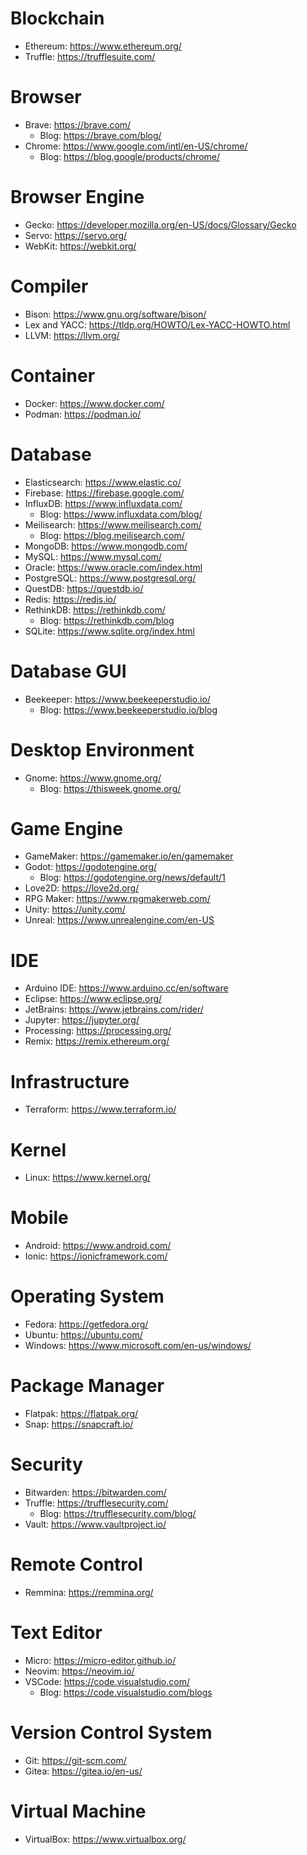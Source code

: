 # Blockchain
- Ethereum: https://www.ethereum.org/
- Truffle: https://trufflesuite.com/

# Browser
- Brave: https://brave.com/
  - Blog: https://brave.com/blog/
- Chrome: https://www.google.com/intl/en-US/chrome/
  - Blog: https://blog.google/products/chrome/

# Browser Engine
- Gecko: https://developer.mozilla.org/en-US/docs/Glossary/Gecko
- Servo: https://servo.org/
- WebKit: https://webkit.org/

# Compiler
- Bison: https://www.gnu.org/software/bison/
- Lex and YACC: https://tldp.org/HOWTO/Lex-YACC-HOWTO.html
- LLVM: https://llvm.org/

# Container
- Docker: https://www.docker.com/
- Podman: https://podman.io/

# Database
- Elasticsearch: https://www.elastic.co/
- Firebase: https://firebase.google.com/
- InfluxDB: https://www.influxdata.com/
  - Blog: https://www.influxdata.com/blog/
- Meilisearch: https://www.meilisearch.com/
  - Blog: https://blog.meilisearch.com/
- MongoDB: https://www.mongodb.com/
- MySQL: https://www.mysql.com/
- Oracle: https://www.oracle.com/index.html
- PostgreSQL: https://www.postgresql.org/
- QuestDB: https://questdb.io/
- Redis: https://redis.io/
- RethinkDB: https://rethinkdb.com/
  - Blog: https://rethinkdb.com/blog
- SQLite: https://www.sqlite.org/index.html

# Database GUI
- Beekeeper: https://www.beekeeperstudio.io/
  - Blog: https://www.beekeeperstudio.io/blog

# Desktop Environment
- Gnome: https://www.gnome.org/
  - Blog: https://thisweek.gnome.org/

# Game Engine
- GameMaker: https://gamemaker.io/en/gamemaker
- Godot: https://godotengine.org/
  - Blog: https://godotengine.org/news/default/1
- Love2D: https://love2d.org/
- RPG Maker: https://www.rpgmakerweb.com/
- Unity: https://unity.com/
- Unreal: https://www.unrealengine.com/en-US

# IDE
- Arduino IDE: https://www.arduino.cc/en/software
- Eclipse: https://www.eclipse.org/
- JetBrains: https://www.jetbrains.com/rider/
- Jupyter: https://jupyter.org/
- Processing: https://processing.org/
- Remix: https://remix.ethereum.org/

# Infrastructure
- Terraform: https://www.terraform.io/

# Kernel
- Linux: https://www.kernel.org/

# Mobile
- Android: https://www.android.com/
- Ionic: https://ionicframework.com/

# Operating System
- Fedora: https://getfedora.org/
- Ubuntu: https://ubuntu.com/
- Windows: https://www.microsoft.com/en-us/windows/

# Package Manager
- Flatpak: https://flatpak.org/
- Snap: https://snapcraft.io/

# Security
- Bitwarden: https://bitwarden.com/
- Truffle: https://trufflesecurity.com/
  - Blog: https://trufflesecurity.com/blog/
- Vault: https://www.vaultproject.io/

# Remote Control
- Remmina: https://remmina.org/

# Text Editor
- Micro: https://micro-editor.github.io/
- Neovim: https://neovim.io/
- VSCode: https://code.visualstudio.com/
  - Blog: https://code.visualstudio.com/blogs

# Version Control System
- Git: https://git-scm.com/
- Gitea: https://gitea.io/en-us/

# Virtual Machine
- VirtualBox: https://www.virtualbox.org/
